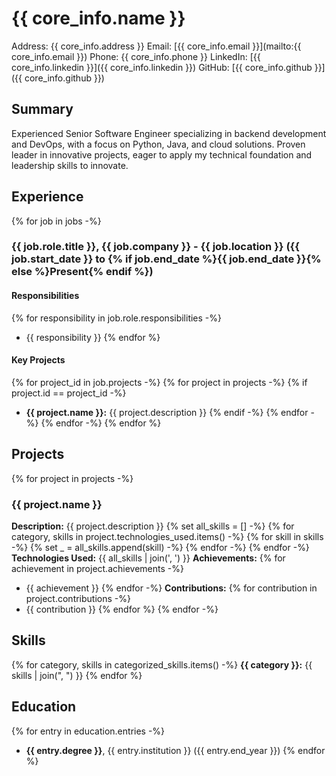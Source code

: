 # {{ core_info.name }}
Address: {{ core_info.address }}
Email: [{{ core_info.email }}](mailto:{{ core_info.email }})
Phone: {{ core_info.phone }}
LinkedIn: [{{ core_info.linkedin }}]({{ core_info.linkedin }})
GitHub: [{{ core_info.github }}]({{ core_info.github }})

## Summary
Experienced Senior Software Engineer specializing in backend development and DevOps, with a focus on Python, Java, and cloud solutions. Proven leader in innovative projects, eager to apply my technical foundation and leadership skills to innovate.

## Experience
{% for job in jobs -%}
### {{ job.role.title }}, {{ job.company }} - {{ job.location }} ({{ job.start_date }} to {% if job.end_date %}{{ job.end_date }}{% else %}Present{% endif %})
#### Responsibilities
{% for responsibility in job.role.responsibilities -%}
- {{ responsibility }}
{% endfor %}
#### Key Projects
{% for project_id in job.projects -%}
{% for project in projects -%}
{% if project.id == project_id -%}
- **{{ project.name }}:** {{ project.description }}
{% endif -%}
{% endfor -%}
{% endfor -%}
{% endfor %}
## Projects
{% for project in projects -%}
### {{ project.name }}
**Description:** {{ project.description }}
{% set all_skills = [] -%}
{% for category, skills in project.technologies_used.items() -%}
    {% for skill in skills -%}
        {% set _ = all_skills.append(skill) -%}
    {% endfor -%}
{% endfor -%}
**Technologies Used:** {{ all_skills | join(', ') }}
**Achievements:**
{% for achievement in project.achievements -%}
- {{ achievement }}
{% endfor -%}
**Contributions:**
{% for contribution in project.contributions -%}
- {{ contribution }}
{% endfor %}
{% endfor -%}
## Skills
{% for category, skills in categorized_skills.items() -%}
**{{ category }}:** {{ skills | join(", ") }}
{% endfor %}
## Education
{% for entry in education.entries -%}
- **{{ entry.degree }}**, {{ entry.institution }} ({{ entry.end_year }})
{% endfor %}
